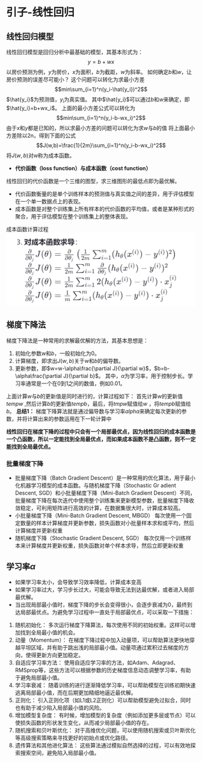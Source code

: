 # 引子-线性回归
## 线性回归模型
线性回归模型是回归分析中最基础的模型，其基本形式为：
$$y=b+wx$$
以房价预测为例，$y$为房价，$x$为面积，$b$为截距，$w$为斜率。
如何确定$b$和$w$，让房价预测的误差尽可能小？
这个问题可以转化为求最小方差
$$min\sum_{i=1}^n(y_i-\hat{y_i})^2$$
$\hat{y_i}$为预测值，$y_i$为真实值。
其中$\hat{y_i}$可以通过$b$和$w$来确定，即$\hat{y_i}=b+wx_i$。
上面的最小方差公式可以转化为
$$min\sum_{i=1}^n(y_i-b-wx_i)^2$$
由于$x$和$y$都是已知的，所以求最小方差的问题可以转化为求$w$与$b$的值
将上面最小方差除以2n，得到下面的公式
$$J(w,b)=\frac{1}{2m}\sum_{i=1}^n(y_i-b-wx_i)^2$$
将$J(w,b)$对$w$称为成本函数。
* **代价函数（loss function）与成本函数（cost function）**
  
线性回归的代价函数是一个三维的图型，求三维图形的最低点即为最优解。
* 代价函数衡量的是单个训练样本的预测值与真实值之间的差异，用于评估模型在一个单一数据点上的表现。
* 成本函数是对整个训练集上所有样本的代价函数的平均值，或者是某种形式的聚合，用于评估模型在整个训练集上的整体表现。

成本函数计算过程
![替代文本](cost-function.png)


## 梯度下降法
梯度下降法是一种常用的求解最优解的方法，其基本思想是：
1. 初始化参数$w$和$b$，一般初始化为0。
2. 计算梯度，即求出$J(w,b)$关于$w$和$b$的偏导数。
3. 更新参数，即$w=w-\alpha\frac{\partial J}{\partial w}$，$b=b-\alpha\frac{\partial J}{\partial b}$。
其中，$\alpha$为学习率，用于控制步长。学习率通常是一个在0到1之间的数值，例如0.01。

上面计算$w$与$b$的更新值是同时进行的，计算过程如下：
首先计算$w$的更新值$tempw$ ,然后计算$b$的更新值$tempb$，最后，将$tmpw$赋值给$w$ ，将$tempb$赋值给$b$。
**总结1：**
梯度下降算法就是通过偏导数与学习率$alpha$来确定每次更新的参数，并将计算出来的参数运用在下一轮计算中

**线性回归在梯度下降的过程中只会有一个局部最优点，因为线性回归的成本函数是一个凸函数，所以一定能找到全局最优点，而如果成本函数不是凸函数，则不一定能找到全局最优点。**

### 批量梯度下降
* 批量梯度下降（Batch Gradient Descent）是一种常用的优化算法，用于最小化机器学习模型的成本函数。与随机梯度下降（Stochastic Gr adient Descent, SGD）和小批量梯度下降（Mini-Batch Gradient Descent）不同，批量梯度下降在每次迭代中使用整个训练集来更新模型参数，批量梯度下降收敛稳定，可利用矩阵进行高效的计算，在数据集很大时，计算成本较高。
* 小批量梯度下降（Mini-Batch Gradient Descent, MBGD） 每次使用一个固定数量的样本计算梯度并更新参数，损失函数对小批量样本求和或平均，然后计算梯度并更新权重 
* 随机梯度下降（Stochastic Gradient Descent, SGD） 每次仅用一个训练样本来计算梯度并更新权重，损失函数对单个样本求导，然后立即更新权重

## 学习率$\alpha$
* 如果学习率太小，会导致学习效率降低，计算成本变高
* 如果学习率过大，学习步长过大，可能会导致无法到达最优解，或者进入局部最优解。
* 当出现局部最小值时，梯度下降的步长会变得很小，会逐步衰减为0，最终到达局部最优点。为避免学习过程中一直处于局部最优点，可以采取一下措施：
1. 随机初始化：
多次运行梯度下降算法，每次使用不同的初始权重。这样可以增加找到全局最小值的机会。
2. 动量（Momentum）：
在梯度下降过程中加入动量项，可以帮助算法更快地穿越平坦区域，并有助于跳出浅的局部最小值。动量项通过累积过去梯度的方向，使得更新方向更加稳定。
3. 自适应学习率方法：
使用自适应学习率的方法，如Adam、Adagrad、RMSprop等，这些方法可以根据参数的历史梯度信息动态调整学习率，有助于避免局部最小值。
4. 学习率衰减：
随着训练的进行逐渐降低学习率，可以帮助模型在训练初期快速逃离局部最小值，而在后期更加精细地逼近最优解。
5. 正则化：
引入正则化项（如L1或L2正则化）可以帮助模型避免过拟合，同时也有助于减少陷入局部最小值的风险。
6. 增加模型复杂度：
有时候，增加模型的复杂度（例如添加更多层或节点）可以使损失函数的形状发生变化，从而减少局部最小值的存在。
7. 随机搜索和贝叶斯优化：
对于高维优化问题，可以使用随机搜索或贝叶斯优化等高级搜索策略来寻找更好的初始点或优化路径。
8. 遗传算法和其他进化算法：
这些算法通过模拟自然选择的过程，可以有效地探索搜索空间，避免陷入局部最小值。

